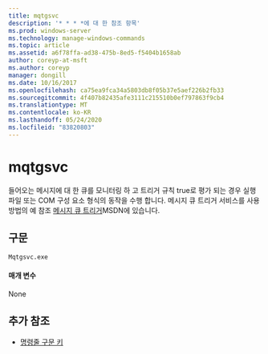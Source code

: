 ```yaml
---
title: mqtgsvc
description: '* * * *에 대 한 참조 항목'
ms.prod: windows-server
ms.technology: manage-windows-commands
ms.topic: article
ms.assetid: a6f78ffa-ad38-475b-8ed5-f5404b1658ab
author: coreyp-at-msft
ms.author: coreyp
manager: dongill
ms.date: 10/16/2017
ms.openlocfilehash: ca75ea9fca34a5803db8f05b37e5aef226b2fb33
ms.sourcegitcommit: 4f407b82435afe3111c215510b0ef797863f9cb4
ms.translationtype: MT
ms.contentlocale: ko-KR
ms.lasthandoff: 05/24/2020
ms.locfileid: "83820803"
---
```

# <a name="mqtgsvc"></a>mqtgsvc



들어오는 메시지에 대 한 큐를 모니터링 하 고 트리거 규칙 true로 평가 되는 경우 실행 파일 또는 COM 구성 요소 형식의 동작을 수행 합니다. 메시지 큐 트리거 서비스를 사용 방법의 예 참조 [메시지 큐 트리거](https://go.microsoft.com/fwlink/?LinkId=248725)MSDN에 있습니다.

## <a name="syntax"></a>구문

```
Mqtgsvc.exe
```

#### <a name="parameters"></a>매개 변수

None

## <a name="additional-references"></a>추가 참조

- [명령줄 구문 키](command-line-syntax-key.md)
